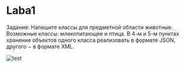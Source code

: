 # Laba1
Задание: Напишите классы для предметной области животные. Возможные классы: млекопитающее и птица.
В 4-м и 5-м пунктах хранение объектов одного класса реализовать в формате JSON, другого − в формате XML.

![test](https://user-images.githubusercontent.com/101062396/193481278-64f355b2-f1c8-4feb-a751-e4fd76688b35.jpg)
